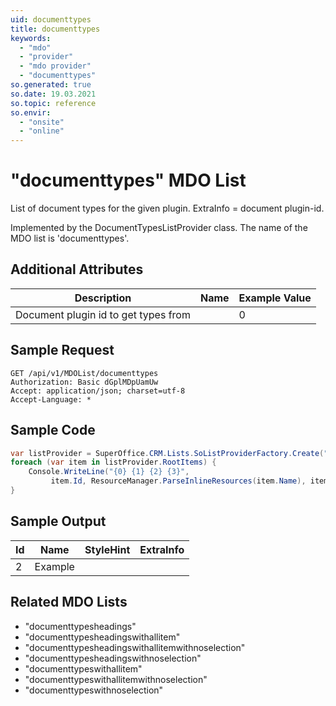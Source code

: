 ```yaml
---
uid: documenttypes
title: documenttypes
keywords:
  - "mdo"
  - "provider"
  - "mdo provider"
  - "documenttypes"
so.generated: true
so.date: 19.03.2021
so.topic: reference
so.envir:
  - "onsite"
  - "online"
---
```


# "documenttypes" MDO List
List of document types for the given plugin.
ExtraInfo = document plugin-id.



Implemented by the <see cref="T:SuperOffice.CRM.Lists.DocumentTypesListProvider">DocumentTypesListProvider</see> class.
The name of the MDO list is 'documenttypes'.

## Additional Attributes

| Description | Name | Example Value |
|-----|-----|------|
|Document plugin id to get types from| |0|





## Sample Request

```http!
GET /api/v1/MDOList/documenttypes
Authorization: Basic dGplMDpUamUw
Accept: application/json; charset=utf-8
Accept-Language: *

```

## Sample Code
```cs
var listProvider = SuperOffice.CRM.Lists.SoListProviderFactory.Create("documenttypes", forceFlatList: true);
foreach (var item in listProvider.RootItems) {
    Console.WriteLine("{0} {1} {2} {3}", 
         item.Id, ResourceManager.ParseInlineResources(item.Name), item.StyleHint, item.ExtraInfo);
}
```

## Sample Output

|Id   | Name  |StyleHint|ExtraInfo |
| --- | ----- | ------- | -------- |
| 2 | Example | | |


## Related MDO Lists

* "documenttypesheadings"
* "documenttypesheadingswithallitem"
* "documenttypesheadingswithallitemwithnoselection"
* "documenttypesheadingswithnoselection"
* "documenttypeswithallitem"
* "documenttypeswithallitemwithnoselection"
* "documenttypeswithnoselection"
